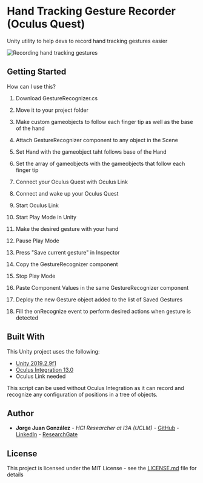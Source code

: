 # Hand Tracking Gesture Recorder (Oculus Quest)

Unity utility to help devs to record hand tracking gestures easier

![Recording hand tracking gestures](https://i.imgur.com/fMDLFwF.gif)

## Getting Started

How can I use this?

1. Download GestureRecognizer.cs
2. Move it to your project folder
3. Make custom gameobjects to follow each finger tip as well as the base of the hand
4. Attach GestureRecognizer component to any object in the Scene
5. Set Hand with the gameobject taht follows base of the Hand
6. Set the array of gameobjects with the gameobjects that follow each finger tip
7. Connect your Oculus Quest with Oculus Link

8. Connect and wake up your Oculus Quest
9. Start Oculus Link

10. Start Play Mode in Unity
11. Make the desired gesture with your hand
12. Pause Play Mode
13. Press "Save current gesture" in Inspector
14. Copy the GestureRecognizer component
15. Stop Play Mode
16. Paste Component Values in the same GestureRecognizer component

17. Deploy the new Gesture object added to the list of Saved Gestures
18. Fill the onRecognize event to perform desired actions when gesture is detected

## Built With

This Unity project uses the following:

* [Unity 2019.2.9f1](https://unity3d.com/es/get-unity/download/archive)
* [Oculus Integration 13.0](https://assetstore.unity.com/packages/tools/integration/oculus-integration-82022)
* Oculus Link needed

This script can be used without Oculus Integration as it can record and recognize any configuration of positions in a tree of objects.

## Author

* **Jorge Juan González** - *HCI Researcher at I3A (UCLM)* - [GitHub](https://github.com/jormaje) - [LinkedIn](https://www.linkedin.com/in/jorgejgnz/) - [ResearchGate](https://www.researchgate.net/profile/Jorge_Juan_Gonzalez)

## License

This project is licensed under the MIT License - see the [LICENSE.md](LICENSE.md) file for details
